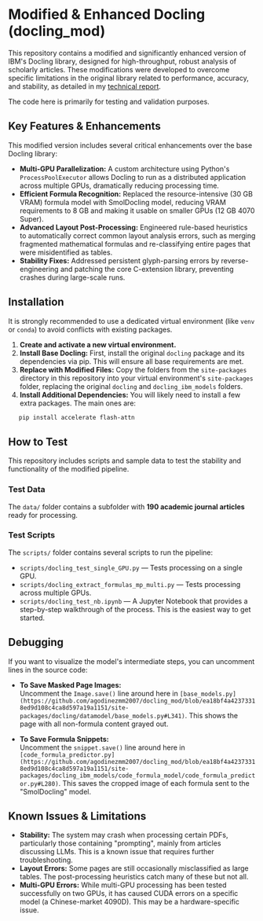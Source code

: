 # Modified & Enhanced Docling (docling_mod)

This repository contains a modified and significantly enhanced version of IBM's Docling library, designed for high-throughput, robust analysis of scholarly articles. These modifications were developed to overcome specific limitations in the original library related to performance, accuracy, and stability, as detailed in my [technical report](https://agodinezmm2007.github.io/project_portfolio/05-technical-report.html#stage-4-content-extraction-via-document-layout-analysis).

The code here is primarily for testing and validation purposes.

## Key Features & Enhancements

This modified version includes several critical enhancements over the base Docling library:

- **Multi-GPU Parallelization:** A custom architecture using Python's `ProcessPoolExecutor` allows Docling to run as a distributed application across multiple GPUs, dramatically reducing processing time.
- **Efficient Formula Recognition:** Replaced the resource-intensive (30 GB VRAM) formula model with SmolDocling model, reducing VRAM requirements to 8 GB and making it usable on smaller GPUs (12 GB 4070 Super).
- **Advanced Layout Post-Processing:** Engineered rule-based heuristics to automatically correct common layout analysis errors, such as merging fragmented mathematical formulas and re-classifying entire pages that were misidentified as tables.
- **Stability Fixes:** Addressed persistent glyph-parsing errors by reverse-engineering and patching the core C-extension library, preventing crashes during large-scale runs.

## Installation

It is strongly recommended to use a dedicated virtual environment (like `venv` or `conda`) to avoid conflicts with existing packages.

1. **Create and activate a new virtual environment.**
2. **Install Base Docling:** First, install the original `docling` package and its dependencies via pip. This will ensure all base requirements are met.
3. **Replace with Modified Files:** Copy the folders from the `site-packages` directory in this repository into your virtual environment's `site-packages` folder, replacing the original `docling` and `docling_ibm_models` folders.
4. **Install Additional Dependencies:** You will likely need to install a few extra packages. The main ones are:

```bash
   pip install accelerate flash-attn
```

## How to Test

This repository includes scripts and sample data to test the stability and functionality of the modified pipeline.

### Test Data

The `data/` folder contains a subfolder with **190 academic journal articles** ready for processing.

### Test Scripts

The `scripts/` folder contains several scripts to run the pipeline:

- `scripts/docling_test_single_GPU.py` — Tests processing on a single GPU.  
- `scripts/docling_extract_formulas_mp_multi.py` — Tests processing across multiple GPUs.  
- `scripts/docling_test_nb.ipynb` — A Jupyter Notebook that provides a step-by-step walkthrough of the process. This is the easiest way to get started.

## Debugging

If you want to visualize the model's intermediate steps, you can uncomment lines in the source code:

- **To Save Masked Page Images:**  
  Uncomment the `Image.save()` line around here in `[base_models.py](https://github.com/agodinezmm2007/docling_mod/blob/ea18bf4a42373318ed9d108c4ca8d597a19a1151/site-packages/docling/datamodel/base_models.py#L341)`. This shows the page with all non-formula content grayed out.

- **To Save Formula Snippets:**  
  Uncomment the `snippet.save()` line around here in `[code_formula_predictor.py](https://github.com/agodinezmm2007/docling_mod/blob/ea18bf4a42373318ed9d108c4ca8d597a19a1151/site-packages/docling_ibm_models/code_formula_model/code_formula_predictor.py#L280)`. This saves the cropped image of each formula sent to the "SmolDocling" model.

## Known Issues & Limitations

- **Stability:** The system may crash when processing certain PDFs, particularly those containing "prompting", mainly from articles discussing LLMs. This is a known issue that requires further troubleshooting.  
- **Layout Errors:** Some pages are still occasionally misclassified as large tables. The post-processing heuristics catch many of these but not all.  
- **Multi-GPU Errors:** While multi-GPU processing has been tested successfully on two GPUs, it has caused CUDA errors on a specific model (a Chinese-market 4090D). This may be a hardware-specific issue. 




